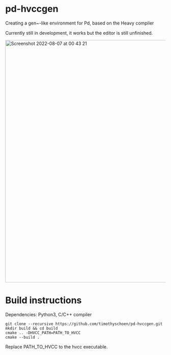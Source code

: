 # pd-hvccgen
Creating a gen~-like environment for Pd, based on the Heavy compiler

Currently still in development, it works but the editor is still unfinished.

<img width="759" alt="Screenshot 2022-08-07 at 00 43 21" src="https://user-images.githubusercontent.com/44585538/183270437-3ad27d96-181d-4794-9abb-a170a1ec9e3b.png">

# Build instructions

Dependencies: Python3, C/C++ compiler

```
git clone --recursive https://github.com/timothyschoen/pd-hvccgen.git
mkdir build && cd build
cmake .. -DHVCC_PATH=PATH_TO_HVCC
cmake --build .

```
Replace PATH_TO_HVCC to the hvcc executable.
